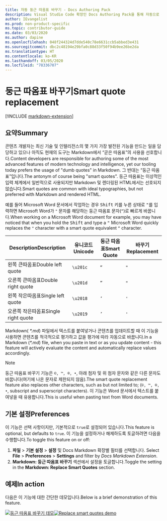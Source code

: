 ```yaml
---
title: 자동 둥근 따옴표 바꾸기 - Docs Authoring Pack
description: Visual Studio Code 확장인 Docs Authoring Pack을 통해 자동으로 둥근 따옴표를 바꾸는 방법을 알아봅니다.
author: IEvangelist
ms.prod: non-product-specific
ms.topic: contributor-guide
ms.date: 03/03/2020
ms.author: dapine
ms.openlocfilehash: 048f244324d7dde540c78e6631ccb5abbed3e431
ms.sourcegitcommit: dbc2c48194e29bfa0c88d33f50f94b9ee26be2da
ms.translationtype: HT
ms.contentlocale: ko-KR
ms.lasthandoff: 03/05/2020
ms.locfileid: "78336707"
---
```

# <a name="smart-quote-replacement"></a><span data-ttu-id="00339-103">둥근 따옴표 바꾸기</span><span class="sxs-lookup"><span data-stu-id="00339-103">Smart quote replacement</span></span>

[!INCLUDE [markdown-extension](includes/markdown-extension.md)]

## <a name="summary"></a><span data-ttu-id="00339-104">요약</span><span class="sxs-lookup"><span data-stu-id="00339-104">Summary</span></span>

<span data-ttu-id="00339-105">콘텐츠 개발자는 최신 기술 및 인텔리전스의 몇 가지 가장 발전된 기능을 만드는 일을 담당하고 있으나 아직도 현재의 도구는 Markdown에서 “곧은 따옴표”의 사용을 선호합니다.</span><span class="sxs-lookup"><span data-stu-id="00339-105">Content developers are responsible for authoring some of the most advanced features of modern technology and intelligence, yet our tooling today prefers the usage of "dumb quotes" in Markdown.</span></span> <span data-ttu-id="00339-106">그 반대는 “둥근 따옴표”입니다.</span><span class="sxs-lookup"><span data-stu-id="00339-106">The antonym of course being "smart quotes".</span></span> <span data-ttu-id="00339-107">둥근 따옴표는 이상적인 입력 체계에서 일반적으로 사용되지만 Markdown 및 렌더링된 HTML에서는 선호되지 않습니다.</span><span class="sxs-lookup"><span data-stu-id="00339-107">Smart quotes are common with ideal typographies, but not preferred with Markdown and rendered HTML.</span></span>

<span data-ttu-id="00339-108">예를 들어 Microsoft Word 문서에서 작업하는 경우 <kbd>Shift</kbd> 키를 누른 상태로 <kbd>"</kbd>를 입력하면 Microsoft Word가 `"` 문자를 해당하는 둥근 따옴표 문자(`“`)로 빠르게 바꿉니다.</span><span class="sxs-lookup"><span data-stu-id="00339-108">When working on a Microsoft Word document for example, you may have noticed that when you hold the <kbd>Shift</kbd> and type a <kbd>"</kbd> Microsoft Word quickly replaces the `"` character with a smart quote equivalent `“` character.</span></span>

| <span data-ttu-id="00339-109">Description</span><span class="sxs-lookup"><span data-stu-id="00339-109">Description</span></span>        | <span data-ttu-id="00339-110">유니코드</span><span class="sxs-lookup"><span data-stu-id="00339-110">Unicode</span></span>  | <span data-ttu-id="00339-111">둥근 따옴표</span><span class="sxs-lookup"><span data-stu-id="00339-111">Smart Quote</span></span> | <span data-ttu-id="00339-112">바꾸기</span><span class="sxs-lookup"><span data-stu-id="00339-112">Replacement</span></span> |
|--------------------|----------|-------------|-------------|
| <span data-ttu-id="00339-113">왼쪽 큰따옴표</span><span class="sxs-lookup"><span data-stu-id="00339-113">Double left quote</span></span>  | `\u201c` | `“`         | `"`         |
| <span data-ttu-id="00339-114">오른쪽 큰따옴표</span><span class="sxs-lookup"><span data-stu-id="00339-114">Double right quote</span></span> | `\u201d` | `”`         | `"`         |
| <span data-ttu-id="00339-115">왼쪽 작은따옴표</span><span class="sxs-lookup"><span data-stu-id="00339-115">Single left quote</span></span>  | `\u2018` | `‘`         | `'`         |
| <span data-ttu-id="00339-116">오른쪽 작은따옴표</span><span class="sxs-lookup"><span data-stu-id="00339-116">Single right quote</span></span> | `\u2019` | `’`         | `'`         |

<span data-ttu-id="00339-117">Markdown( *\*.md*) 파일에서 텍스트를 붙여넣거나 콘텐츠를 업데이트할 때 이 기능을 사용하면 콘텐츠를 적극적으로 평가하고 값을 평가에 따라 자동으로 바꿉니다.</span><span class="sxs-lookup"><span data-stu-id="00339-117">In a Markdown (*\*.md*) file, when you paste in text or as you update content - this feature will actively evaluate the content and automatically replace values accordingly.</span></span>

> [!NOTE]
> <span data-ttu-id="00339-118">둥근 따옴표 바꾸기 기능은 `©, ™, ®, •`, 아래 첨자 및 위 첨자 문자와 같은 다른 문자도 바꿉니다(여기에 나온 문자로 제한되지 않음).</span><span class="sxs-lookup"><span data-stu-id="00339-118">The smart quote replacement feature also replaces other characters, such as but not limited to; (`©, ™, ®, •`, subscript and superscript characters).</span></span> <span data-ttu-id="00339-119">이 기능은 Word 문서에서 텍스트를 붙여넣을 때 유용합니다.</span><span class="sxs-lookup"><span data-stu-id="00339-119">This is useful when pasting text from Word documents.</span></span>

## <a name="preferences"></a><span data-ttu-id="00339-120">기본 설정</span><span class="sxs-lookup"><span data-stu-id="00339-120">Preferences</span></span>

<span data-ttu-id="00339-121">이 기능은 선택 사항이지만, 기본적으로 `true`로 설정되어 있습니다.</span><span class="sxs-lookup"><span data-stu-id="00339-121">This feature is optional, but defaults to `true`.</span></span> <span data-ttu-id="00339-122">이 기능을 설정하거나 해제하도록 토글하려면 다음을 수행합니다.</span><span class="sxs-lookup"><span data-stu-id="00339-122">To toggle this feature on or off:</span></span>

1. <span data-ttu-id="00339-123">**파일** > **기본 설정** > **설정** 및 Docs Markdown 확장별 필터를 선택합니다. </span><span class="sxs-lookup"><span data-stu-id="00339-123">Select **File** > **Preferences** > **Settings** and filter by *Docs Markdown Extension*.</span></span>
1. <span data-ttu-id="00339-124">**Markdown: 둥근 따옴표 바꾸기** 섹션에서 설정을 토글합니다.</span><span class="sxs-lookup"><span data-stu-id="00339-124">Toggle the setting in the **Markdown: Replace Smart Quotes** section.</span></span>

## <a name="in-action"></a><span data-ttu-id="00339-125">예제</span><span class="sxs-lookup"><span data-stu-id="00339-125">In action</span></span>

<span data-ttu-id="00339-126">다음은 이 기능에 대한 간단한 데모입니다.</span><span class="sxs-lookup"><span data-stu-id="00339-126">Below is a brief demonstration of this feature.</span></span>

<span data-ttu-id="00339-127">[![둥근 따옴표 바꾸기 데모](media/replace-smart-quotes.gif)](media/replace-smart-quotes.gif#lightbox)</span><span class="sxs-lookup"><span data-stu-id="00339-127">[![Replace smart quotes demo](media/replace-smart-quotes.gif)](media/replace-smart-quotes.gif#lightbox)</span></span>
